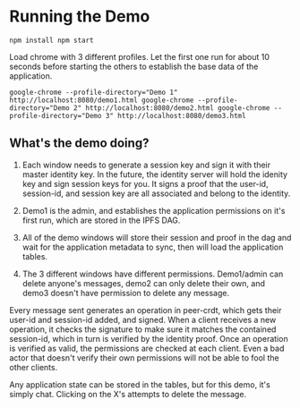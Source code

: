 # Running the Demo

`npm install
npm start`

Load chrome with 3 different profiles.
Let the first one run for about 10 seconds before starting the others to establish the base data of the application.

`google-chrome --profile-directory="Demo 1" http://localhost:8080/demo1.html
google-chrome --profile-directory="Demo 2" http://localhost:8080/demo2.html
google-chrome --profile-directory="Demo 3" http://localhost:8080/demo3.html`

## What's the demo doing?

1. Each window needs to generate a session key and sign it with their master identity key.
In the future, the identity server will hold the idenity key and sign session keys for you.
It signs a proof that the user-id, session-id, and session key are all associated and belong to the identity.

2. Demo1 is the admin, and establishes the application permissions on it's first run, which are stored in the IPFS DAG.

3. All of the demo windows will store their session and proof in the dag and wait for the application metadata to sync, then will load the application tables.

4. The 3 different windows have different permissions. Demo1/admin can delete anyone's messages, demo2 can only delete their own, and demo3 doesn't have permission to delete any message.

Every message sent generates an operation in peer-crdt, which gets their user-id and session-id added, and signed.
When a client receives a new operation, it checks the signature to make sure it matches the contained session-id, which in turn is verified by the identity proof.
Once an operation is verified as valid, the permissions are checked at each client. Even a bad actor that doesn't verify their own permissions will not be able to fool the other clients.

Any application state can be stored in the tables, but for this demo, it's simply chat. Clicking on the X's attempts to delete the message.


